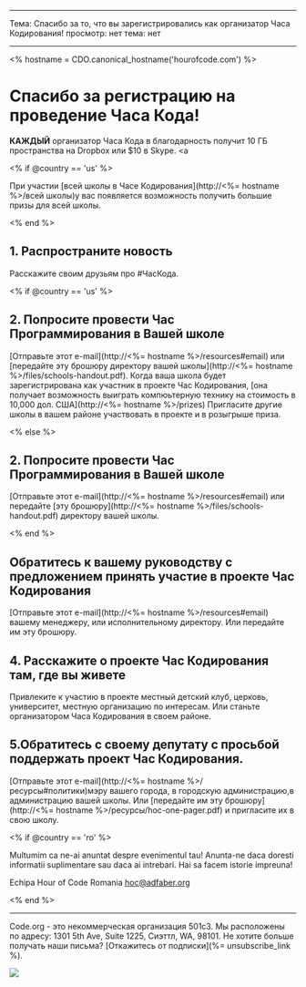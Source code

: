 * * *

Тема: Спасибо за то, что вы зарегистрировались как организатор Часа Кодирования! просмотр: нет тема: нет

* * *

<% hostname = CDO.canonical_hostname('hourofcode.com') %>

# Спасибо за регистрацию на проведение Часа Кода!

**КАЖДЫЙ** организатор Часа Кода в благодарность получит 10 ГБ пространства на Dropbox или $10 в Skype. <a

<% if @country == 'us' %>

При участии [всей школы в Часе Кодирования](http://<%= hostname %>/всей школы)у вас появляется возможность получить большие призы для всей школы.

<% end %>

## 1. Распространите новость

Расскажите своим друзьям про #ЧасКода.

<% if @country == 'us' %>

## 2. Попросите провести Час Программирования в Вашей школе

[Отправьте этот e-mail](http://<%= hostname %>/resources#email) или [передайте эту брошюру директору вашей школы](http://<%= hostname %>/files/schools-handout.pdf). Когда ваша школа будет зарегистрирована как участник в проекте Час Кодирования, [она получает возможность выиграть компюьтерную технику на стоимость в 10,000 дол. США](http://<%= hostname %>/prizes) Пригласите другие школы в вашем районе участвовать в проекте и в розыгрыше приза.

<% else %>

## 2. Попросите провести Час Программирования в Вашей школе

[Отправьте этот e-mail](http://<%= hostname %>/resources#email) или передайте [эту брошюру](http://<%= hostname %>/files/schools-handout.pdf) директору вашей школы.

<% end %>

## Обратитесь к вашему руководству с предложением принять участие в проекте Час Кодирования

[Отправьте этот e-mail](http://<%= hostname %>/resources#email) вашему менеджеру, или исполнительному директору. Или  передайте им эту брошюру.</p> 

## 4. Расскажите о проекте Час Кодирования там, где вы живете 

Привлеките к участию в проекте местный детский клуб, церковь, университет, местную организацию по интересам. Или станьте организатором Часа Кодирования в своем районе.

## 5.Обратитесь с своему депутату с просьбой поддержать проект Час Кодирования.

[Отправьте этот e-mail](http://<%= hostname %>/ресурсы#политики)мэру вашего города, в городскую администрацию,в администрацию вашей школы. Или [передайте им эту брошюру](http://<%= hostname %>/ресурсы/hoc-one-pager.pdf) и пригласите их в свою школу.

<% if @country == 'ro' %>

Multumim ca ne-ai anuntat despre evenimentul tau! Anunta-ne daca doresti informatii suplimentare sau daca ai intrebari. Hai sa facem istorie impreuna!

Echipa Hour of Code Romania hoc@adfaber.org

<% end %>

* * *

Code.org - это некоммерческая организация 501c3. Мы расположены по адресу: 1301 5th Ave, Suite 1225, Сиэттл, WA, 98101. Не хотите больше получать наши письма? [Откажитесь от подписки](%= unsubscribe_link %).

![](<%= tracking_pixel %>)